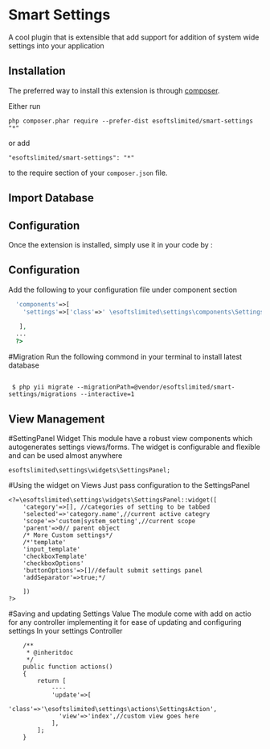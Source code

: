 Smart Settings
==============
A cool plugin that is extensible that add support for addition of system wide settings into your application

Installation
------------

The preferred way to install this extension is through [composer](http://getcomposer.org/download/).

Either run

```
php composer.phar require --prefer-dist esoftslimited/smart-settings "*"
```

or add

```
"esoftslimited/smart-settings": "*"
```

to the require section of your `composer.json` file.

Import Database
-----

Configuration
-----

Once the extension is installed, simply use it in your code by  :

## Configuration
Add the following to your configuration file under component section

```php 
  'components'=>[
    'settings'=>['class'=>' \esoftslimited\settings\components\Settings']

   ],
  ...
  ?>
```

#Migration
Run the following commond in your terminal to install latest database
```
 
 $ php yii migrate --migrationPath=@vendor/esoftslimited/smart-settings/migrations --interactive=1

```

View Management
-----
#SettingPanel Widget
This module have a robust view components which autogenerates settings views/forms. The widget is configurable and flexible and can be used almost anywhere
```
esoftslimited\settings\widgets\SettingsPanel;
```
#Using the widget on Views
Just pass configuration to the SettingsPanel
```
<?=\esoftslimited\settings\widgets\SettingsPanel::widget([
	'category'=>[], //categories of setting to be tabbed
	'selected'=>'category.name',//current active categry
	'scope'=>'custom|system_setting',//current scope
	'parent'=>0// parent object
	/* More Custom settings*/
	/*'template'
	'input_template'
	'checkboxTemplate'
	'checkboxOptions'
	'buttonOptions'=>[]//default submit settings panel
	'addSeparator'=>true;*/

	])
?>
```
#Saving and updating Settings Value
The module come with add on actio for any controller implementing it for ease of updating and configuring settings
In your settings Controller 
```
    /**
     * @inheritdoc
     */
    public function actions()
    {
        return [
            ----
            'update'=>[
              'class'=>'\esoftslimited\settings\actions\SettingsAction',
              'view'=>'index',//custom view goes here
            ],
        ];
    }
```